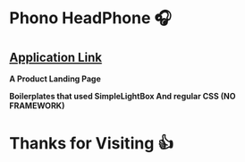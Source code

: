 # Phono HeadPhone :headphones:

## [Application Link](https://phono-manavoza7.netlify.com/)

**A Product Landing Page**

**Boilerplates that used 
 __SimpleLightBox__
 And regular CSS (NO FRAMEWORK)**

# Thanks for Visiting :+1:
